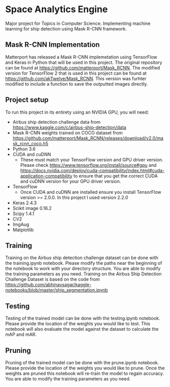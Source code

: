 # Space Analytics Engine #
Major project for Topics in Computer Science. Implementing machine learning for ship detection using Mask R-CNN framework.

## Mask R-CNN Implementation ##
Matterport has released a Mask R-CNN implemetation using TensorFlow and Keras in Python that will be used in this project. The original repository can be found at https://github.com/matterport/Mask_RCNN. The modified version for TensorFlow 2 that is used in this project can be found at https://github.com/akTwelve/Mask_RCNN. This version was furhter modified to include a function to save the outputted images directly.

## Project setup ##
To run this project in its entirety using an NVIDIA GPU, you will need:
* Airbus ship detection challenge data from https://www.kaggle.com/c/airbus-ship-detection/data
* Mask R-CNN weights trained on COCO dataset from https://github.com/matterport/Mask_RCNN/releases/download/v2.0/mask_rcnn_coco.h5
* Python 3.6
* CUDA and cuDNN
  * These must match your TensorFlow version and GPU driver version. Please check https://www.tensorflow.org/install/source#gpu and https://docs.nvidia.com/deploy/cuda-compatibility/index.html#cuda-application-compatibility to ensure that you get the correct CUDA and cuDNN version for your GPU driver version.
* TensorFlow
  * Once CUDA and cuDNN are installed ensure you install TensorFlow version >= 2.0.0. In this project I used version 2.2.0
* Keras 2.4.3
* Scikit image 0.16.2
* Scipy 1.4.1
* CV2
* ImgAug
* Matplotlib

## Training ##
Training on the Airbus ship detection challenge dataset can be done with the training.ipynb notebook. Please modify the paths near the beginning of the notebook to work with your directory structure. You are able to modify the training parameters as you need. Training on the Airbus Ship Detection Challenge Dataset is based on the code from https://github.com/abhinavsagar/kaggle-notebooks/blob/master/ship_segmentation.ipynb

## Testing ##
Testing of the trained model can be done with the testing.ipynb notebook. Please provide the location of the weights you would like to test. This notebook will also evaluate the model against the dataset to calculate the mAP and mAR.

## Pruning ##
Pruning of the trained model can be done with the prune.ipynb notebook. Please provide the location of the weights you would like to prune. Once the weights are pruned this notebook will re-train the model to regain accuracy. You are able to modify the training parameters as you need.
